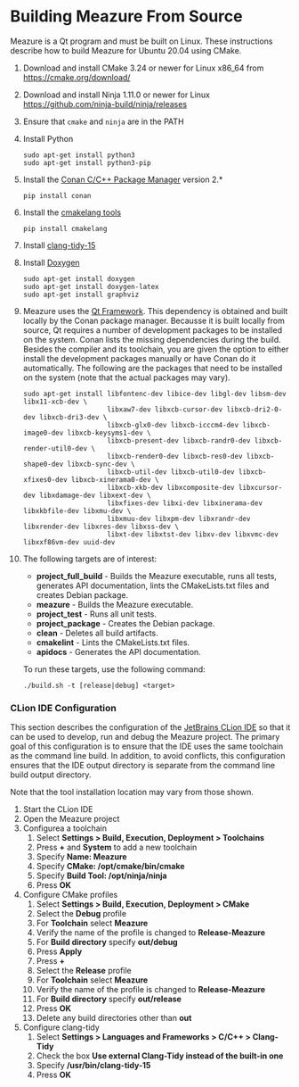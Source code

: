 # Building Meazure From Source

Meazure is a Qt program and must be built on Linux. These instructions describe how to build Meazure
for Ubuntu 20.04 using CMake.

1. Download and install CMake 3.24 or newer for Linux x86_64 from <https://cmake.org/download/>
2. Download and install Ninja 1.11.0 or newer for Linux <https://github.com/ninja-build/ninja/releases>
3. Ensure that `cmake` and `ninja` are in the PATH
4. Install Python
   ```shell
   sudo apt-get install python3
   sudo apt-get install python3-pip
   ```
5. Install the [Conan C/C++ Package Manager](https://conan.io/) version 2.*
   ```shell
   pip install conan
   ```
6. Install the [cmakelang tools](https://pypi.org/project/cmakelang/)
   ```shell
   pip install cmakelang
   ```
7. Install [clang-tidy-15](https://apt.llvm.org/)
8. Install [Doxygen](https://doxygen.nl/index.html)
   ```shell
   sudo apt-get install doxygen
   sudo apt-get install doxygen-latex
   sudo apt-get install graphviz
   ```
9. Meazure uses the [Qt Framework](https://www.qt.io/). This dependency is obtained and built locally by
   the Conan package manager. Becausse it is built locally from source, Qt requires a number of development
   packages to be installed on the system. Conan lists the missing dependencies during the build. Besides the
   compiler and its toolchain, you are given the option to either install the development packages manually
   or have Conan do it automatically. The following are the packages that need to be installed on the system
   (note that the actual packages may vary).
   ```shell
   sudo apt-get install libfontenc-dev libice-dev libgl-dev libsm-dev libx11-xcb-dev \
                        libxaw7-dev libxcb-cursor-dev libxcb-dri2-0-dev libxcb-dri3-dev \
                        libxcb-glx0-dev libxcb-icccm4-dev libxcb-image0-dev libxcb-keysyms1-dev \
                        libxcb-present-dev libxcb-randr0-dev libxcb-render-util0-dev \
                        libxcb-render0-dev libxcb-res0-dev libxcb-shape0-dev libxcb-sync-dev \
                        libxcb-util-dev libxcb-util0-dev libxcb-xfixes0-dev libxcb-xinerama0-dev \
                        libxcb-xkb-dev libxcomposite-dev libxcursor-dev libxdamage-dev libxext-dev \
                        libxfixes-dev libxi-dev libxinerama-dev libxkbfile-dev libxmu-dev \
                        libxmuu-dev libxpm-dev libxrandr-dev libxrender-dev libxres-dev libxss-dev \
                        libxt-dev libxtst-dev libxv-dev libxvmc-dev libxxf86vm-dev uuid-dev
   ```
10. The following targets are of interest:
    - **project_full_build** - Builds the Meazure executable, runs all tests, generates API documentation, lints the
      CMakeLists.txt files and creates Debian package.
    - **meazure** - Builds the Meazure executable.
    - **project_test** - Runs all unit tests.
    - **project_package** - Creates the Debian package.
    - **clean** - Deletes all build artifacts.
    - **cmakelint** - Lints the CMakeLists.txt files.
    - **apidocs** - Generates the API documentation.

    To run these targets, use the following command:
    ```shell
    ./build.sh -t [release|debug] <target>
    ```

### CLion IDE Configuration

This section describes the configuration of the [JetBrains CLion IDE](https://www.jetbrains.com/clion/) so that it
can be used to develop, run and debug the Meazure project. The primary goal of this configuration is to ensure that
the IDE uses the same toolchain as the command line build. In addition, to avoid conflicts, this configuration ensures
that the IDE output directory is separate from the command line build output directory.

Note that the tool installation location may vary from those shown.

1. Start the CLion IDE
2. Open the Meazure project
3. Configurea a toolchain
   1. Select **Settings > Build, Execution, Deployment > Toolchains**
   2. Press **+** and **System** to add a new toolchain
   3. Specify **Name: Meazure**
   4. Specify **CMake: /opt/cmake/bin/cmake**
   5. Specify **Build Tool: /opt/ninja/ninja**
   6. Press **OK**
4. Configure CMake profiles
   1. Select **Settings > Build, Execution, Deployment > CMake**
   2. Select the **Debug** profile
   3. For **Toolchain** select **Meazure**
   4. Verify the name of the profile is changed to **Release-Meazure**
   5. For **Build directory** specify **out/debug**
   6. Press **Apply**
   7. Press **+**
   8. Select the **Release** profile
   9. For **Toolchain** select **Meazure**
   10. Verify the name of the profile is changed to **Release-Meazure**
   11. For **Build directory** specify **out/release**
   12. Press **OK**
   13. Delete any build directories other than **out**
5. Configure clang-tidy
   1. Select **Settings > Languages and Frameworks > C/C++ > Clang-Tidy**
   2. Check the box **Use external Clang-Tidy instead of the built-in one**
   3. Specify **/usr/bin/clang-tidy-15**
   4. Press **OK**
